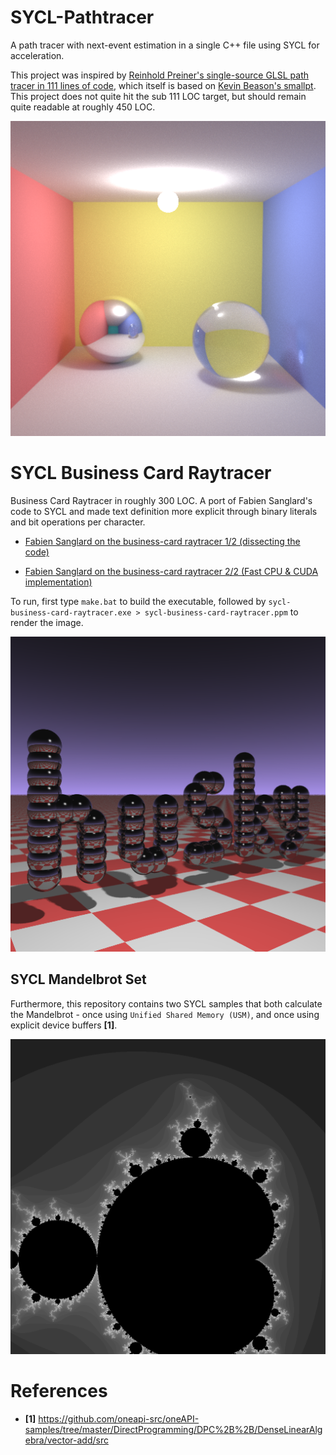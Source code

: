 # SYCL-Pathtracer

A path tracer with next-event estimation in a single C++ file using SYCL for acceleration. 

This project was inspired by [Reinhold Preiner's single-source GLSL path tracer in 111 lines of code](https://github.com/rpreiner/pocketpt), which itself is based on [Kevin Beason's smallpt](http://kevinbeason.com/smallpt). This project does not quite hit the sub 111 LOC target, but should remain quite readable at roughly 450 LOC.

<img src="512x512@8Kspp.png" width="512"/>

# SYCL Business Card Raytracer

Business Card Raytracer in roughly 300 LOC. 
A port of Fabien Sanglard's code to SYCL and made text definition more explicit through binary literals and bit operations per character.
    
- [Fabien Sanglard on the business-card raytracer 1/2 (dissecting the code)](https://fabiensanglard.net/rayTracing_back_of_business_card/)
    
-   [Fabien Sanglard on the business-card raytracer 2/2 (Fast CPU & CUDA implementation)](https://fabiensanglard.net/revisiting_the_businesscard_raytracer/index.html)

To run, first type `make.bat` to build the executable, followed by `sycl-business-card-raytracer.exe > sycl-business-card-raytracer.ppm` to render the image. 

<img src="sycl-business-card-raytracer.png" width="512"/>

## SYCL Mandelbrot Set
Furthermore, this repository contains two SYCL samples that both calculate the Mandelbrot - once using `Unified Shared Memory (USM)`, and once using explicit device buffers **[1]**. 

<img src="sycl-mandelbrot-buffer.png" width="512"/>

# References

* **[1]** https://github.com/oneapi-src/oneAPI-samples/tree/master/DirectProgramming/DPC%2B%2B/DenseLinearAlgebra/vector-add/src
